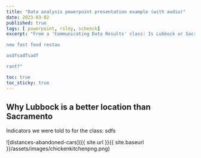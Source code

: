 ```yaml
---
title: "Data analysis powerpoint presentation example (with audio)"
date: 2023-03-02
published: true
tags: [ powerpoint, riley, schenck]
excerpt: "From a 'Communicating Data Results' class: Is Lubbock or Sacramento a better location for a

new fast food restau

asdfsadfsadf

rant?"

toc: true
toc_sticky: true
---
```


## Why Lubbock is a better location than Sacramento

Indicators we were told to for the class:
sdfs

![distances-abandoned-cars]({{ site.url }}{{ site.baseurl }}/assets/images/chickenkitchenpng.png)





